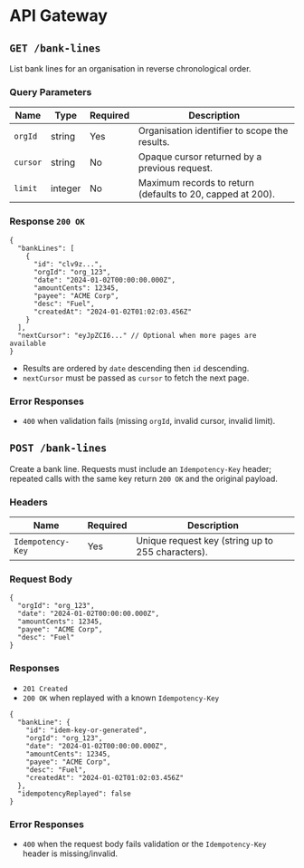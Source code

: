 # API Gateway

## `GET /bank-lines`

List bank lines for an organisation in reverse chronological order.

### Query Parameters

| Name | Type | Required | Description |
| ---- | ---- | -------- | ----------- |
| `orgId` | string | Yes | Organisation identifier to scope the results. |
| `cursor` | string | No | Opaque cursor returned by a previous request. |
| `limit` | integer | No | Maximum records to return (defaults to 20, capped at 200). |

### Response `200 OK`

```
{
  "bankLines": [
    {
      "id": "clv9z...",
      "orgId": "org_123",
      "date": "2024-01-02T00:00:00.000Z",
      "amountCents": 12345,
      "payee": "ACME Corp",
      "desc": "Fuel",
      "createdAt": "2024-01-02T01:02:03.456Z"
    }
  ],
  "nextCursor": "eyJpZCI6..." // Optional when more pages are available
}
```

- Results are ordered by `date` descending then `id` descending.
- `nextCursor` must be passed as `cursor` to fetch the next page.

### Error Responses

- `400` when validation fails (missing `orgId`, invalid cursor, invalid limit).

## `POST /bank-lines`

Create a bank line. Requests must include an `Idempotency-Key` header; repeated calls with the same key return `200 OK` and the original payload.

### Headers

| Name | Required | Description |
| ---- | -------- | ----------- |
| `Idempotency-Key` | Yes | Unique request key (string up to 255 characters). |

### Request Body

```
{
  "orgId": "org_123",
  "date": "2024-01-02T00:00:00.000Z",
  "amountCents": 12345,
  "payee": "ACME Corp",
  "desc": "Fuel"
}
```

### Responses

- `201 Created`
- `200 OK` when replayed with a known `Idempotency-Key`

```
{
  "bankLine": {
    "id": "idem-key-or-generated",
    "orgId": "org_123",
    "date": "2024-01-02T00:00:00.000Z",
    "amountCents": 12345,
    "payee": "ACME Corp",
    "desc": "Fuel",
    "createdAt": "2024-01-02T01:02:03.456Z"
  },
  "idempotencyReplayed": false
}
```

### Error Responses

- `400` when the request body fails validation or the `Idempotency-Key` header is missing/invalid.
